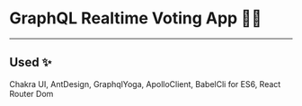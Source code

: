 # GraphQL Realtime Voting App :hibiscus::gem:



---

## Used :sparkles:
Chakra UI, AntDesign, GraphqlYoga, ApolloClient, BabelCli for ES6, React Router Dom 